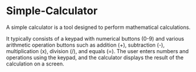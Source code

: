 # Simple-Calculator
A simple calculator is a tool designed to perform mathematical calculations.

It typically consists of a keypad with numerical buttons (0-9) and various arithmetic operation buttons such as addition (+), subtraction (-), multiplication (x), division (/), and equals (=). The user enters numbers and operations using the keypad, and the calculator displays the result of the calculation on a screen.
